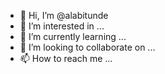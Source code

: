 - 👋 Hi, I’m @alabitunde
- 👀 I’m interested in ...
- 🌱 I’m currently learning ...
- 💞️ I’m looking to collaborate on ...
- 📫 How to reach me ...

<!---
alabitunde/alabitunde is a ✨ special ✨ repository because its `README.md` (this file) appears on your GitHub profile.
You can click the Preview link to take a look at your changes.
--->
